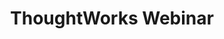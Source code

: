 ---
title: ThoughtWorks Webinar
image: images/slides/responsive-tw-webinar.jpg
width: 2500
height: 1406
---